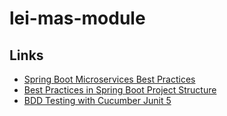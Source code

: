 # lei-mas-module

## Links

- [Spring Boot Microservices Best Practices](https://medium.com/codex/spring-boot-microservices-coding-style-guidelines-and-best-practices-1dec229161c8#d1d3)
- [Best Practices in Spring Boot Project Structure](https://medium.com/learnwithnk/best-practices-in-spring-boot-project-structure-layers-of-microservice-versioning-in-api-cadf62bd3459)
- [BDD Testing with Cucumber Junit 5](https://medium.com/codex/bdd-testing-with-cucumber-junit-5-fb5a1c4354f9)
